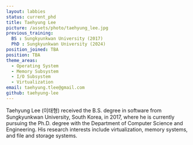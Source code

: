 ```yaml
---
layout: labbies
status: current_phd
title: Taehyung Lee
picture: /assets/photo/taehyung_lee.jpg
previous_training:
  BS : Sungkyunkwan University (2017)
  PhD : Sungkyunkwan University (2024)
position_joined: TBA
position: TBA
theme_areas:
  - Operating System
  - Memory Subsystem
  - I/O Subsystem
  - Virtualization
email: taehyung.tlee@gmail.com
github: taehyung-lee
---
```


Taehyung Lee (이태형) received the B.S. degree in software from Sungkyunkwan University, South Korea, in 2017, where he is currently pursuing the Ph.D. degree with the Department of Computer Science and Engineering. His research interests include virtualization, memory systems, and file and storage systems. 

